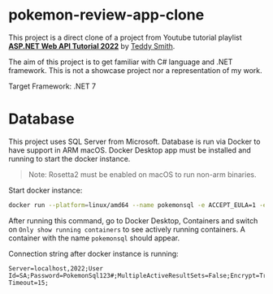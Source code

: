 # pokemon-review-app-clone

This project is a direct clone of a project from Youtube tutorial playlist **[ASP.NET Web API Tutorial 2022](https://www.youtube.com/playlist?list=PL82C6-O4XrHdiS10BLh23x71ve9mQCln0)** by [Teddy Smith](https://www.youtube.com/@TeddySmithDev).

The aim of this project is to get familiar with C# language and .NET framework. This is not a showcase project nor a representation of my work.

Target Framework: .NET 7

# Database

This project uses SQL Server from Microsoft. Database is run via Docker to have support in ARM macOS. Docker Desktop app must be installed and running to start the docker instance.

> Note: Rosetta2 must be enabled on macOS to run non-arm binaries.

Start docker instance:

```zsh
docker run --platform=linux/amd64 --name pokemonsql -e ACCEPT_EULA=1 -e MSSQL_SA_PASSWORD=PokemonSql123# -p 2022:1433 -d mcr.microsoft.com/mssql/server:2022-latest
```

After running this command, go to Docker Desktop, Containers and switch on `Only show running containers` to see actively running containers. A container with the name `pokemonsql` should appear.

Connection string after docker instance is running:

```
Server=localhost,2022;User Id=SA;Password=PokemonSql123#;MultipleActiveResultSets=False;Encrypt=True;TrustServerCertificate=False;Connection Timeout=15;
```

